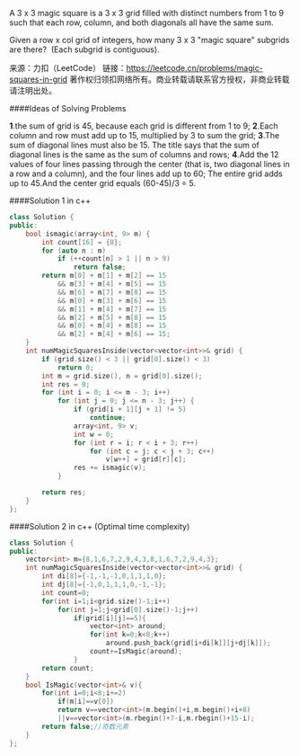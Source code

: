 A 3 x 3 magic square is a 3 x 3 grid filled with distinct numbers from 1 to 9 such that each row, column, and both diagonals all have the same sum.

Given a row x col grid of integers, how many 3 x 3 "magic square" subgrids are there?  (Each subgrid is contiguous).

来源：力扣（LeetCode）
链接：https://leetcode.cn/problems/magic-squares-in-grid
著作权归领扣网络所有。商业转载请联系官方授权，非商业转载请注明出处。

####Ideas of Solving Problems

**1**.the sum of grid is 45, because each grid is different from 1 to 9;
**2**.Each column and row must add up to 15, multiplied by 3 to sum the grid;
**3**.The sum of diagonal lines must also be 15. The title says that the sum of diagonal lines is the same as the sum of columns and rows;
**4**.Add the 12 values of four lines passing through the center (that is, two diagonal lines in a row and a column), and the four lines add up to 60; The entire grid adds up to 45.And the center grid equals (60-45)/3 = 5.

####Solution 1 in c++

```c++
class Solution {
public:
    bool ismagic(array<int, 9> m) {
        int count[16] = {0};
        for (auto n : m)
            if (++count[n] > 1 || n > 9)
                return false;
        return m[0] + m[1] + m[2] == 15
            && m[3] + m[4] + m[5] == 15
            && m[6] + m[7] + m[8] == 15
            && m[0] + m[3] + m[6] == 15
            && m[1] + m[4] + m[7] == 15
            && m[2] + m[5] + m[8] == 15
            && m[0] + m[4] + m[8] == 15
            && m[2] + m[4] + m[6] == 15;
    }
    int numMagicSquaresInside(vector<vector<int>>& grid) {
        if (grid.size() < 3 || grid[0].size() < 3)
            return 0;
        int m = grid.size(), n = grid[0].size();
        int res = 0;
        for (int i = 0; i <= m - 3; i++)
            for (int j = 0; j <= n - 3; j++) {
                if (grid[i + 1][j + 1] != 5)
                    continue;
                array<int, 9> v;
                int w = 0;
                for (int r = i; r < i + 3; r++)
                    for (int c = j; c < j + 3; c++)
                        v[w++] = grid[r][c];
                res += ismagic(v);
            }

        return res;
    }
};
```

####Solution 2 in c++ (Optimal time complexity)

```c++
class Solution {
public:
    vector<int> m={8,1,6,7,2,9,4,3,8,1,6,7,2,9,4,3};
    int numMagicSquaresInside(vector<vector<int>>& grid) {
        int di[8]={-1,-1,-1,0,1,1,1,0};
        int dj[8]={-1,0,1,1,1,0,-1,-1};
        int count=0;
        for(int i=1;i<grid.size()-1;i++)
            for(int j=1;j<grid[0].size()-1;j++)
                if(grid[i][j]==5){
                    vector<int> around;
                    for(int k=0;k<8;k++)
                        around.push_back(grid[i+di[k]][j+dj[k]]);
                    count+=IsMagic(around);
                }
        return count;
    }
    bool IsMagic(vector<int>& v){
        for(int i=0;i<8;i+=2)
            if(m[i]==v[0])
            return v==vector<int>(m.begin()+i,m.begin()+i+8)
            ||v==vector<int>(m.rbegin()+7-i,m.rbegin()+15-i);
        return false;//奇数元素
    }
};

```